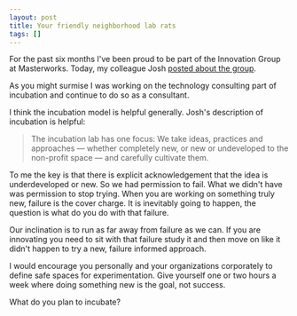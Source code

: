 ```yaml
---
layout: post
title: Your friendly neighborhood lab rats
tags: []
---
```


For the past six months I've been proud to be part of the Innovation Group at Masterworks. Today, my colleague Josh [posted about the group](http://www.masterworks.com/2014/09/incubate-or-die-bringing-the-future-to-fundraising/).

As you might surmise I was working on the technology consulting part of incubation and continue to do so as a consultant.

I think the incubation model is helpful generally. Josh's description of incubation is helpful:

> The incubation lab has one focus: We take ideas, practices and approaches — whether completely new, or new or undeveloped to the non-profit space — and carefully cultivate them.

To me the key is that there is explicit acknowledgement that the idea is underdeveloped or new. So we had permission to fail. What we didn't have was permission to stop trying. When you are working on something truly new, failure is the cover charge. It is inevitably going to happen, the question is what do you do with that failure.

Our inclination is to run as far away from failure as we can. If you are innovating you need to sit with that failure study it and then move on like it didn't happen to try a new, failure informed approach.

I would encourage you personally and your organizations corporately to define safe spaces for experimentation. Give yourself one or two hours a week where doing something new is the goal, not success.

What do you plan to incubate?
